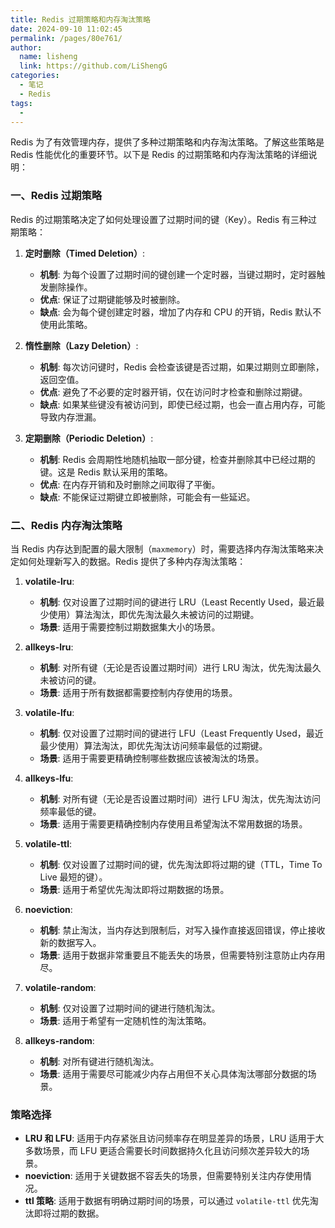 ```yaml
---
title: Redis 过期策略和内存淘汰策略
date: 2024-09-10 11:02:45
permalink: /pages/80e761/
author: 
  name: lisheng
  link: https://github.com/LiShengG
categories: 
  - 笔记
  - Redis
tags: 
  - 
---
```

Redis 为了有效管理内存，提供了多种过期策略和内存淘汰策略。了解这些策略是 Redis 性能优化的重要环节。以下是 Redis 的过期策略和内存淘汰策略的详细说明：

### 一、Redis 过期策略
Redis 的过期策略决定了如何处理设置了过期时间的键（Key）。Redis 有三种过期策略：

1. **定时删除（Timed Deletion）**:
   - **机制**: 为每个设置了过期时间的键创建一个定时器，当键过期时，定时器触发删除操作。
   - **优点**: 保证了过期键能够及时被删除。
   - **缺点**: 会为每个键创建定时器，增加了内存和 CPU 的开销，Redis 默认不使用此策略。

2. **惰性删除（Lazy Deletion）**:
   - **机制**: 每次访问键时，Redis 会检查该键是否过期，如果过期则立即删除，返回空值。
   - **优点**: 避免了不必要的定时器开销，仅在访问时才检查和删除过期键。
   - **缺点**: 如果某些键没有被访问到，即使已经过期，也会一直占用内存，可能导致内存泄漏。

3. **定期删除（Periodic Deletion）**:
   - **机制**: Redis 会周期性地随机抽取一部分键，检查并删除其中已经过期的键。这是 Redis 默认采用的策略。
   - **优点**: 在内存开销和及时删除之间取得了平衡。
   - **缺点**: 不能保证过期键立即被删除，可能会有一些延迟。

### 二、Redis 内存淘汰策略
当 Redis 内存达到配置的最大限制（`maxmemory`）时，需要选择内存淘汰策略来决定如何处理新写入的数据。Redis 提供了多种内存淘汰策略：

1. **volatile-lru**:
   - **机制**: 仅对设置了过期时间的键进行 LRU（Least Recently Used，最近最少使用）算法淘汰，即优先淘汰最久未被访问的过期键。
   - **场景**: 适用于需要控制过期数据集大小的场景。

2. **allkeys-lru**:
   - **机制**: 对所有键（无论是否设置过期时间）进行 LRU 淘汰，优先淘汰最久未被访问的键。
   - **场景**: 适用于所有数据都需要控制内存使用的场景。

3. **volatile-lfu**:
   - **机制**: 仅对设置了过期时间的键进行 LFU（Least Frequently Used，最近最少使用）算法淘汰，即优先淘汰访问频率最低的过期键。
   - **场景**: 适用于需要更精确控制哪些数据应该被淘汰的场景。

4. **allkeys-lfu**:
   - **机制**: 对所有键（无论是否设置过期时间）进行 LFU 淘汰，优先淘汰访问频率最低的键。
   - **场景**: 适用于需要更精确控制内存使用且希望淘汰不常用数据的场景。

5. **volatile-ttl**:
   - **机制**: 仅对设置了过期时间的键，优先淘汰即将过期的键（TTL，Time To Live 最短的键）。
   - **场景**: 适用于希望优先淘汰即将过期数据的场景。

6. **noeviction**:
   - **机制**: 禁止淘汰，当内存达到限制后，对写入操作直接返回错误，停止接收新的数据写入。
   - **场景**: 适用于数据非常重要且不能丢失的场景，但需要特别注意防止内存用尽。

7. **volatile-random**:
   - **机制**: 仅对设置了过期时间的键进行随机淘汰。
   - **场景**: 适用于希望有一定随机性的淘汰策略。

8. **allkeys-random**:
   - **机制**: 对所有键进行随机淘汰。
   - **场景**: 适用于需要尽可能减少内存占用但不关心具体淘汰哪部分数据的场景。

### **策略选择**
- **LRU 和 LFU**: 适用于内存紧张且访问频率存在明显差异的场景，LRU 适用于大多数场景，而 LFU 更适合需要长时间数据持久化且访问频次差异较大的场景。
- **noeviction**: 适用于关键数据不容丢失的场景，但需要特别关注内存使用情况。
- **ttl 策略**: 适用于数据有明确过期时间的场景，可以通过 `volatile-ttl` 优先淘汰即将过期的数据。


